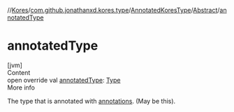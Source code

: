 //[Kores](../../../index.md)/[com.github.jonathanxd.kores.type](../../index.md)/[AnnotatedKoresType](../index.md)/[Abstract](index.md)/[annotatedType](annotated-type.md)



# annotatedType  
[jvm]  
Content  
open override val [annotatedType](annotated-type.md): [Type](https://docs.oracle.com/javase/8/docs/api/java/lang/reflect/Type.html)  
More info  


The type that is annotated with [annotations](annotations.md). (May be this).

  



